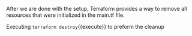 After we are done with the setup, Terraform provides a way to remove all resources that were initialized in the main.tf file.

Executing `terraform destroy`{{execute}} to preform the cleanup
